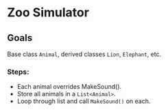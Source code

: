 # Zoo Simulator

## Goals
Base class <code>Animal</code>, derived classes <code>Lion</code>, <code>Elephant</code>, etc.

### Steps:
- Each animal overrides MakeSound()</code>.
- Store all animals in a <code>List\<Animal></code>.
- Loop through list and call <code>MakeSound()</code> on each.